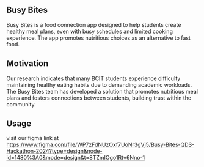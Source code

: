 ## Busy Bites

Busy Bites is a food connection app designed to help students create healthy meal plans, even with busy schedules and limited cooking experience. The app promotes nutritious choices as an alternative to fast food.

## Motivation

Our research indicates that many BCIT students experience difficulty maintaining healthy eating habits due to demanding academic workloads.  The Busy Bites team has developed a solution that promotes nutritious meal plans and fosters connections between students, building trust within the community.


## Usage
visit our figma link at https://www.figma.com/file/WP7zFdNUzOxf7UoNr3gVj5/Busy-Bites-QDS-Hackathon-2024?type=design&node-id=1480%3A0&mode=design&t=8TZmIOgo1Rtv6Nno-1
